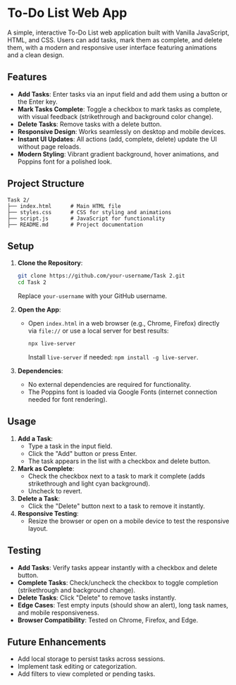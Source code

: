 # To-Do List Web App

A simple, interactive To-Do List web application built with Vanilla JavaScript, HTML, and CSS. Users can add tasks, mark them as complete, and delete them, with a modern and responsive user interface featuring animations and a clean design.

## Features
- **Add Tasks**: Enter tasks via an input field and add them using a button or the Enter key.
- **Mark Tasks Complete**: Toggle a checkbox to mark tasks as complete, with visual feedback (strikethrough and background color change).
- **Delete Tasks**: Remove tasks with a delete button.
- **Responsive Design**: Works seamlessly on desktop and mobile devices.
- **Instant UI Updates**: All actions (add, complete, delete) update the UI without page reloads.
- **Modern Styling**: Vibrant gradient background, hover animations, and Poppins font for a polished look.

## Project Structure
```
Task 2/
├── index.html      # Main HTML file
├── styles.css      # CSS for styling and animations
├── script.js       # JavaScript for functionality
├── README.md       # Project documentation
```

## Setup
1. **Clone the Repository**:
   ```bash
   git clone https://github.com/your-username/Task 2.git
   cd Task 2
   ```
   Replace `your-username` with your GitHub username.

2. **Open the App**:
   - Open `index.html` in a web browser (e.g., Chrome, Firefox) directly via `file://` or use a local server for best results:
     ```bash
     npx live-server
     ```
     Install `live-server` if needed: `npm install -g live-server`.

3. **Dependencies**:
   - No external dependencies are required for functionality.
   - The Poppins font is loaded via Google Fonts (internet connection needed for font rendering).

## Usage
1. **Add a Task**:
   - Type a task in the input field.
   - Click the "Add" button or press Enter.
   - The task appears in the list with a checkbox and delete button.
2. **Mark as Complete**:
   - Check the checkbox next to a task to mark it complete (adds strikethrough and light cyan background).
   - Uncheck to revert.
3. **Delete a Task**:
   - Click the "Delete" button next to a task to remove it instantly.
4. **Responsive Testing**:
   - Resize the browser or open on a mobile device to test the responsive layout.


## Testing
- **Add Tasks**: Verify tasks appear instantly with a checkbox and delete button.
- **Complete Tasks**: Check/uncheck the checkbox to toggle completion (strikethrough and background change).
- **Delete Tasks**: Click "Delete" to remove tasks instantly.
- **Edge Cases**: Test empty inputs (should show an alert), long task names, and mobile responsiveness.
- **Browser Compatibility**: Tested on Chrome, Firefox, and Edge.

## Future Enhancements
- Add local storage to persist tasks across sessions.
- Implement task editing or categorization.
- Add filters to view completed or pending tasks.
